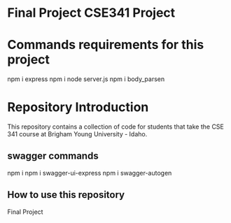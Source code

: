 # Final Project CSE341 Project

# Commands requirements for this project
npm i express
npm i
node server.js
npm i body_parsen
# Repository Introduction

This repository contains a collection of code for students that take the CSE 341 course at Brigham Young University - Idaho.

## swagger commands
npm i
npm i swagger-ui-express
npm i swagger-autogen


## How to use this repository

Final Project